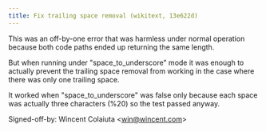 ```yaml
---
title: Fix trailing space removal (wikitext, 13e622d)
---
```


This was an off-by-one error that was harmless under normal operation because both code paths ended up returning the same length.

But when running under "space\_to\_underscore" mode it was enough to actually prevent the trailing space removal from working in the case where there was only one trailing space.

It worked when "space\_to\_underscore" was false only because each space was actually three characters (%20) so the test passed anyway.

Signed-off-by: Wincent Colaiuta &lt;win@wincent.com&gt;
